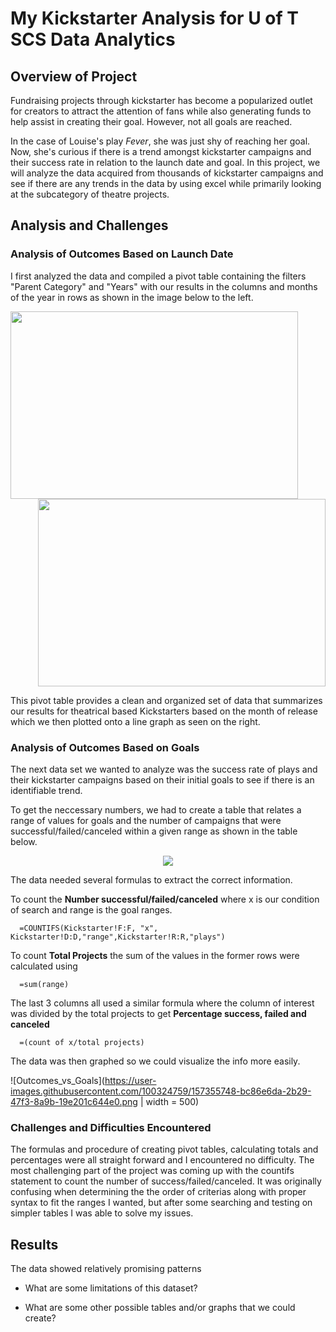 # My Kickstarter Analysis for U of T SCS Data Analytics

## Overview of Project

   Fundraising projects through kickstarter has become a popularized outlet for creators to attract the attention of fans while also generating funds to help assist in creating their goal. However, not all goals are reached. 
    
   In the case of Louise's play *Fever*, she was just shy of reaching her goal. Now, she's curious if there is a trend amongst kickstarter campaigns and their success rate in relation to the launch date and goal. In this project, we will analyze the data acquired from thousands of kickstarter campaigns and see if there are any trends in the data by using excel while primarily looking at the subcategory of theatre projects.

## Analysis and Challenges

### Analysis of Outcomes Based on Launch Date

I first analyzed the data and compiled a pivot table containing the filters "Parent Category" and "Years" with our results in the columns and months of the year in rows as shown in the image below to the left.


<p align="right">
  <img width="460" height="300" src="https://user-images.githubusercontent.com/100324759/157339212-5e6658fd-c291-4778-859e-8d929e6bb178.PNG"
       align="left">
  <img width="460" height="300" src="https://user-images.githubusercontent.com/100324759/157339427-0e59cf00-4ed5-4b97-95b2-f29e018ca4ac.png"
</p>

This pivot table provides a clean and organized set of data that summarizes our results for theatrical based Kickstarters based on the month of release which we then plotted onto a line graph as seen on the right.

  
### Analysis of Outcomes Based on Goals
   
   The next data set we wanted to analyze was the success rate of plays and their kickstarter campaigns based on their initial goals to see if there is an identifiable trend. 
     
   To get the neccessary numbers, we had to create a table that relates a range of values for goals and the number of campaigns that were successful/failed/canceled within a given range as shown in the table below.
   
<p align="center">
  <img src="https://user-images.githubusercontent.com/100324759/157353168-08d675f1-4366-4414-b329-6b571a461dfc.PNG"
</p>
   
   The data needed several formulas to extract the correct information. 
   
   To count the **Number successful/failed/canceled** where x is our condition of search and range is the goal ranges.

      =COUNTIFS(Kickstarter!F:F, "x", Kickstarter!D:D,"range",Kickstarter!R:R,"plays") 
   
   To count **Total Projects** the sum of the values in the former rows were calculated using 
   
      =sum(range)
 
   The last 3 columns all used a similar formula where the column of interest was divided by the total projects to get **Percentage success, failed and canceled**
  
      =(count of x/total projects)
   
   The data was then graphed so we could visualize the info more easily.
   
   ![Outcomes_vs_Goals](https://user-images.githubusercontent.com/100324759/157355748-bc86e6da-2b29-47f3-8a9b-19e201c644e0.png | width = 500)

### Challenges and Difficulties Encountered

   The formulas and procedure of creating pivot tables, calculating totals and percentages were all straight forward and I encountered no difficulty. The most challenging part of the project was coming up with the countifs statement to count the number of success/failed/canceled. It was originally confusing when determining the the order of criterias along with proper syntax to fit the ranges I wanted, but after some searching and testing on simpler tables I was able to solve my issues. 

   
## Results

The data showed relatively promising patterns 

- What are some limitations of this dataset?

- What are some other possible tables and/or graphs that we could create?
